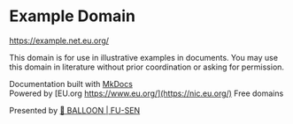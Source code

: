 # Example Domain

<https://example.net.eu.org/>

This domain is for use in illustrative examples in documents. You may use this domain in literature without prior coordination or asking for permission.

Documentation built with [MkDocs](https://www.mkdocs.org/)  
Powered by [EU.org https://www.eu.org/](https://nic.eu.org/) Free domains

Presented by [🎈 BALLOON | FU-SEN](https://balloon.gdn/)
